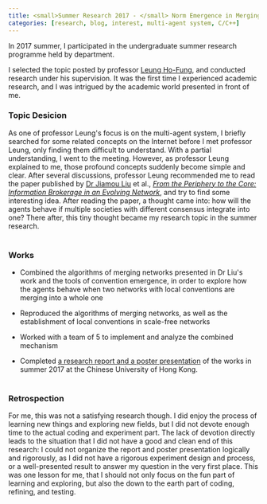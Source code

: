 ```yaml
---
title: <small>Summer Research 2017 - </small> Norm Emergence in Merging Networks
categories: [research, blog, interest, multi-agent system, C/C++]
---
```

In 2017 summer, I participated in the undergraduate summer research programme held by department. 

I selected the topic posted by professor [Leung Ho-Fung](http://www.cse.cuhk.edu.hk/~lhf/), and conducted research under his supervision. It was the first time I experienced academic research, and I was intrigued by the academic world presented in front of me. 


### Topic Desicion
As one of professor Leung's focus is on the multi-agent system, I briefly searched for some related concepts on the Internet before I met professor Leung, only finding them difficult to understand. With a partial understanding, I went to the meeting. However, as professor Leung explained to me, those profound concepts suddenly become simple and clear. After several discussions, professor Leung recommended me to read the paper published by [Dr Jiamou Liu](https://unidirectory.auckland.ac.nz/profile/jiamou-liu) et al., [_From the Periphery to the Core: Information Brokerage in an Evolving Network_](https://www.ijcai.org/proceedings/2018/0544.pdf), and try to find some interesting idea. After reading the paper, a thought came into: how will the agents behave if multiple societies with different consensus integrate into one? There after, this tiny thought became my research topic in the summer research.
<br><br>


### Works
* Combined the algorithms of merging networks presented in Dr Liu's work and the tools of convention emergence, in order to explore how the agents behave when two networks with local conventions are merging into a whole one 

* Reproduced the algorithms of merging networks, as well as the establishment of local conventions in scale-free networks

* Worked with a team of 5 to implement and analyze the combined mechanism

* Completed [a research report and a poster presentation](https://github.com/liumuzi/2017summer) of the works in summer 2017 at the Chinese University of Hong Kong.
<br><br>


### Retrospection
For me, this was not a satisfying research though. I did enjoy the process of learning new things and exploring new fields, but I did not devote enough time to the actual coding and experiment part. The lack of devotion directly leads to the situation that I did not have a good and clean end of this research: I could not organize the report and poster presentation logically and rigorously, as I did not have a rigorous experiment design and process, or a well-presented result to answer my question in the very first place. This was one lesson for me, that I should not only focus on the fun part of learning and exploring, but also the down to the earth part of coding, refining, and testing.